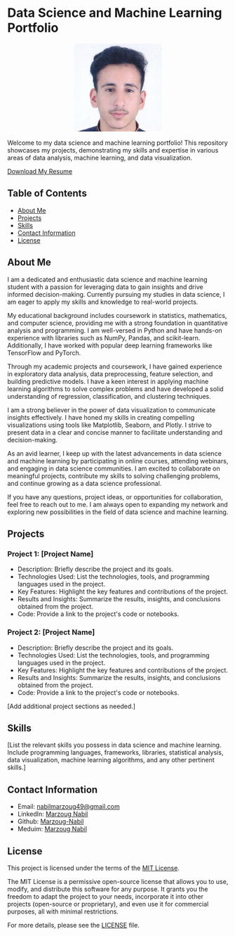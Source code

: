 # Data Science and Machine Learning Portfolio
<p align="center">
<img src="my_pic.png" alt="Your Image" width="200" height="200">
</p>
Welcome to my data science and machine learning portfolio! This repository showcases my projects, demonstrating my skills and expertise in various areas of data analysis, machine learning, and data visualization.

[Download My Resume](My_resume.pdf)


## Table of Contents

- [About Me](#about-me)
- [Projects](#projects)
- [Skills](#skills)
- [Contact Information](#contact-information)
- [License](#license)

## About Me

I am a dedicated and enthusiastic data science and machine learning student with a passion for leveraging data to gain insights and drive informed decision-making. Currently pursuing my studies in data science, I am eager to apply my skills and knowledge to real-world projects.

My educational background includes coursework in statistics, mathematics, and computer science, providing me with a strong foundation in quantitative analysis and programming. I am well-versed in Python and have hands-on experience with libraries such as NumPy, Pandas, and scikit-learn. Additionally, I have worked with popular deep learning frameworks like TensorFlow and PyTorch.

Through my academic projects and coursework, I have gained experience in exploratory data analysis, data preprocessing, feature selection, and building predictive models. I have a keen interest in applying machine learning algorithms to solve complex problems and have developed a solid understanding of regression, classification, and clustering techniques.

I am a strong believer in the power of data visualization to communicate insights effectively. I have honed my skills in creating compelling visualizations using tools like Matplotlib, Seaborn, and Plotly. I strive to present data in a clear and concise manner to facilitate understanding and decision-making.

As an avid learner, I keep up with the latest advancements in data science and machine learning by participating in online courses, attending webinars, and engaging in data science communities. I am excited to collaborate on meaningful projects, contribute my skills to solving challenging problems, and continue growing as a data science professional.

If you have any questions, project ideas, or opportunities for collaboration, feel free to reach out to me. I am always open to expanding my network and exploring new possibilities in the field of data science and machine learning.

## Projects

### Project 1: [Project Name]

- Description: Briefly describe the project and its goals.
- Technologies Used: List the technologies, tools, and programming languages used in the project.
- Key Features: Highlight the key features and contributions of the project.
- Results and Insights: Summarize the results, insights, and conclusions obtained from the project.
- Code: Provide a link to the project's code or notebooks.

### Project 2: [Project Name]

- Description: Briefly describe the project and its goals.
- Technologies Used: List the technologies, tools, and programming languages used in the project.
- Key Features: Highlight the key features and contributions of the project.
- Results and Insights: Summarize the results, insights, and conclusions obtained from the project.
- Code: Provide a link to the project's code or notebooks.

[Add additional project sections as needed.]

## Skills

[List the relevant skills you possess in data science and machine learning. Include programming languages, frameworks, libraries, statistical analysis, data visualization, machine learning algorithms, and any other pertinent skills.]

## Contact Information

- Email: nabilmarzoug49@gmail.com
- LinkedIn: [Marzoug Nabil](https://www.linkedin.com/in/marzoug-nabil-427103229/)
- Github: [Marzoug-Nabil](https://github.com/Marzoug-Nabil)
- Meduim: [Marzoug Nabil](https://medium.com/@nabilmarzoug49)


## License

This project is licensed under the terms of the [MIT License](LICENSE).

The MIT License is a permissive open-source license that allows you to use, modify, and distribute this software for any purpose. It grants you the freedom to adapt the project to your needs, incorporate it into other projects (open-source or proprietary), and even use it for commercial purposes, all with minimal restrictions.

For more details, please see the [LICENSE](LICENSE) file.

